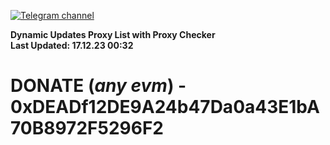 [![Telegram channel](https://img.shields.io/endpoint?url=https://runkit.io/damiankrawczyk/telegram-badge/branches/master?url=https://t.me/n4z4v0d)](https://t.me/n4z4v0d) 

**Dynamic Updates Proxy List with Proxy Checker**  
**Last Updated: 17.12.23 00:32**

# DONATE (_any evm_) - 0xDEADf12DE9A24b47Da0a43E1bA70B8972F5296F2
